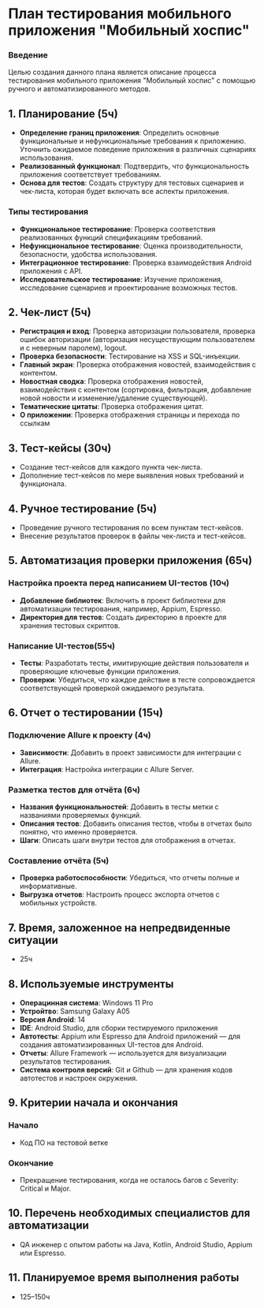 # План тестирования мобильного приложения "Мобильный хоспис"

### Введение
Целью создания данного плана является описание процесса тестирования мобильного приложения "Мобильный хоспис" с помощью ручного и автоматизированного методов.

## 1. Планирование (5ч)
- **Определение границ приложения**: Определить основные функциональные и нефункциональные требования к приложению. Уточнить ожидаемое поведение приложения в различных сценариях использования.
- **Реализованный функционал**: Подтвердить, что функциональность приложения соответствует требованиям.
- **Основа для тестов**: Создать структуру для тестовых сценариев и чек-листа, которая будет включать все аспекты приложения.

###  Типы тестирования
- **Функциональное тестирование**: Проверка соответствия реализованных функций спецификациям требований.
- **Нефункциональное тестирование**: Оценка производительности, безопасности, удобства использования. 
- **Интеграционное тестирование**: Проверка взаимодействия Android приложения с API.
- **Исследовательское тестирование**: Изучение приложения, исследование сценариев и проектирование возможных тестов.

## 2. Чек-лист (5ч)
- **Регистрация и вход**: Проверка авторизации пользователя, проверка ошибок авторизации (авторизация несуществующим пользователем и с неверным паролем), logout.
- **Проверка безопасности**: Тестирование на XSS и SQL-инъекции.
- **Главный экран**: Проверка отображения новостей, взаимодействия с контентом.
- **Новостная сводка**: Проверка отображения новостей, взаимодействия с контентом (сортировка, фильтрация, добавление новой новости и изменение/удаление существующей).
- **Тематические цитаты**: Проверка отображения цитат.
- **О приложении**: Проверка отображения страницы и перехода по ссылкам

## 3. Тест-кейсы (30ч)
- Создание тест-кейсов для каждого пункта чек-листа.
- Дополнение тест-кейсов по мере выявления новых требований и функционала.

## 4. Ручное тестирование (5ч)
- Проведение ручного тестирования по всем пунктам тест-кейсов.
- Внесение результатов проверок в файлы чек-листа и тест-кейсов.

## 5. Автоматизация проверки приложения (65ч)

### Настройка проекта перед написанием UI-тестов (10ч)
- **Добавление библиотек**: Включить в проект библиотеки для автоматизации тестирования, например, Appium, Espresso.
- **Директория для тестов**: Создать директорию в проекте для хранения тестовых скриптов.

### Написание UI-тестов(55ч)
- **Тесты**: Разработать тесты, имитирующие действия пользователя и проверяющие ключевые функции приложения.
- **Проверки**: Убедиться, что каждое действие в тесте сопровождается соответствующей проверкой ожидаемого результата.

## 6. Отчет о тестировании (15ч)

### Подключение Allure к проекту (4ч)
- **Зависимости**: Добавить в проект зависимости для интеграции с Allure.
- **Интеграция**: Настройка интеграции с Allure Server.

### Разметка тестов для отчёта (6ч)
- **Названия функциональностей**: Добавить в тесты метки с названиями проверяемых функций.
- **Описания тестов**: Добавить описания тестов, чтобы в отчетах было понятно, что именно проверяется.
- **Шаги**: Описать шаги внутри тестов для отображения в отчетах.

### Составление отчёта (5ч)
- **Проверка работоспособности**: Убедиться, что отчеты полные и информативные.
- **Выгрузка отчетов**: Настроить процесс экспорта отчетов с мобильных устройств. 

## 7. Время, заложенное на непредвиденные ситуации
- 25ч

## 8. Используемые инструменты
- **Операцинная система**: Windows 11 Pro
- **Устройтво**: Samsung Galaxy A05
- **Версия Android**: 14
- **IDE**: Android Studio, для сборки тестируемого приложения
- **Автотесты**: Appium или Espresso для Android приложений — для создания автоматизированных UI-тестов для Android.
- **Отчеты**: Allure Framework — используется для визуализации результатов тестирования.
- **Система контроля версий**: Git и Github — для хранения кодов автотестов и настроек окружения.

## 9. **Критерии начала и окончания**
### Начало
- Код ПО на тестовой ветке

### Окончание
- Прекращение тестирования, когда не осталось багов с Severity: Critical и Major.
  
## 10. Перечень необходимых специалистов для автоматизации
- QA инженер с опытом работы на Java, Kotlin, Android Studio, Appium или Espresso.
 
## 11. Планируемое время выполнения работы
- 125–150ч